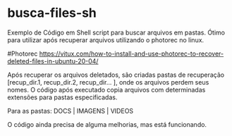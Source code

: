 # busca-files-sh
Exemplo de Código em Shell script para buscar arquivos em pastas. Ótimo para utilizar após recuperar arquivos utilizando o photorec no linux.

#Photorec
https://vitux.com/how-to-install-and-use-photorec-to-recover-deleted-files-in-ubuntu-20-04/

Após recuperar os arquivos deletados, são criadas pastas de recuperação [recup_dir.1, recup_dir.2, recup_dir... ], onde os arquivos perdem seus nomes. O código após executado copia arquivos com determinadas extensões para pastas especificadas.

Para as pastas: DOCS | IMAGENS | VIDEOS

O código ainda precisa de alguma melhorias, mas está funcionando.
